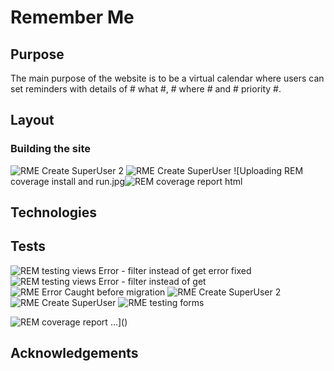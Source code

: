 # Remember Me #

## Purpose ##

The main purpose of the website is to be a virtual calendar where users can set reminders with details of # what #, # where # and # priority #.

## Layout ##


### Building the site ###

![RME Create SuperUser 2](https://user-images.githubusercontent.com/88729876/171025545-c862422f-4f96-4ce3-a563-288531e7ebc7.jpg)
![RME Create SuperUser](https://user-images.githubusercontent.com/88729876/171025559-304abf79-76a9-48ed-b0de-e058c291f8bb.jpg)
![Uploading REM coverage install and run.jpg![REM coverage report html](https://user-images.githubusercontent.com/88729876/171025437-068bf89e-436a-4e78-9285-6db6aad511c6.jpg)


## Technologies ##

## Tests ##


![REM testing views Error - filter instead of get error fixed](https://user-images.githubusercontent.com/88729876/171025473-f5a12f24-2f3e-4e98-b9f1-102e6e245ea9.jpg)
![REM testing views Error - filter instead of get](https://user-images.githubusercontent.com/88729876/171025492-5a5069fe-f459-489c-8585-2b8390c57890.jpg)
![RME  Error Caught before migration](https://user-images.githubusercontent.com/88729876/171025511-406e30fb-fd53-4af7-a362-e07116354a0b.jpg)
![RME Create SuperUser 2](https://user-images.githubusercontent.com/88729876/171025545-c862422f-4f96-4ce3-a563-288531e7ebc7.jpg)
![RME Create SuperUser](https://user-images.githubusercontent.com/88729876/171025559-304abf79-76a9-48ed-b0de-e058c291f8bb.jpg)
![RME testing forms](https://user-images.githubusercontent.com/88729876/171025563-4574d204-38a6-45e1-a542-bba9282cf549.jpg)

![REM coverage report](https://user-images.githubusercontent.com/88729876/171025461-796e072f-b50e-412e-b6c5-a153543494e1.jpg)
…]()

## Acknowledgements ##


